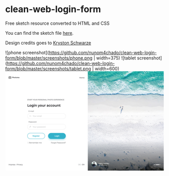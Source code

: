 # clean-web-login-form

Free sketch resource converted to HTML and CSS

You can find the sketch file [here](https://www.sketchappsources.com/free-source/3805-clean-web-login-form-sketch-freebie-resource.html).

Design credits goes to [Kryston Schwarze](https://www.sketchappsources.com/contributor/krystonschwarze)

![phone screenshot](https://github.com/nunom4chado/clean-web-login-form/blob/master/screenshots/phone.png | width=375)
![tablet screenshot](https://github.com/nunom4chado/clean-web-login-form/blob/master/screenshots/tablet.png | width=600)
![desktop screenshot](https://github.com/nunom4chado/clean-web-login-form/blob/master/screenshots/desktop.png)
